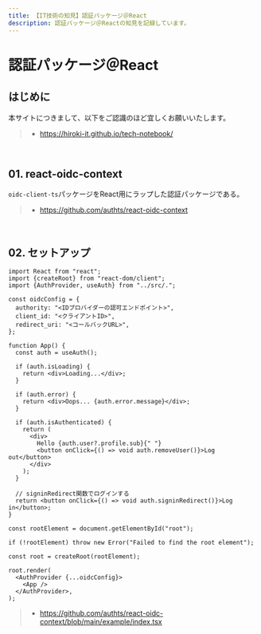 ```yaml
---
title: 【IT技術の知見】認証パッケージ＠React
description: 認証パッケージ＠Reactの知見を記録しています。
---
```


# 認証パッケージ＠React

## はじめに

本サイトにつきまして、以下をご認識のほど宜しくお願いいたします。

> - https://hiroki-it.github.io/tech-notebook/

<br>

## 01. react-oidc-context

`oidc-client-ts`パッケージをReact用にラップした認証パッケージである。

> - https://github.com/authts/react-oidc-context

<br>

## 02. セットアップ

```tsx
import React from "react";
import {createRoot} from "react-dom/client";
import {AuthProvider, useAuth} from "../src/.";

const oidcConfig = {
  authority: "<IDプロバイダーの認可エンドポイント>",
  client_id: "<クライアントID>",
  redirect_uri: "<コールバックURL>",
};

function App() {
  const auth = useAuth();

  if (auth.isLoading) {
    return <div>Loading...</div>;
  }

  if (auth.error) {
    return <div>Oops... {auth.error.message}</div>;
  }

  if (auth.isAuthenticated) {
    return (
      <div>
        Hello {auth.user?.profile.sub}{" "}
        <button onClick={() => void auth.removeUser()}>Log out</button>
      </div>
    );
  }

  // signinRedirect関数でログインする
  return <button onClick={() => void auth.signinRedirect()}>Log in</button>;
}

const rootElement = document.getElementById("root");

if (!rootElement) throw new Error("Failed to find the root element");

const root = createRoot(rootElement);

root.render(
  <AuthProvider {...oidcConfig}>
    <App />
  </AuthProvider>,
);
```

> - https://github.com/authts/react-oidc-context/blob/main/example/index.tsx

<br>
